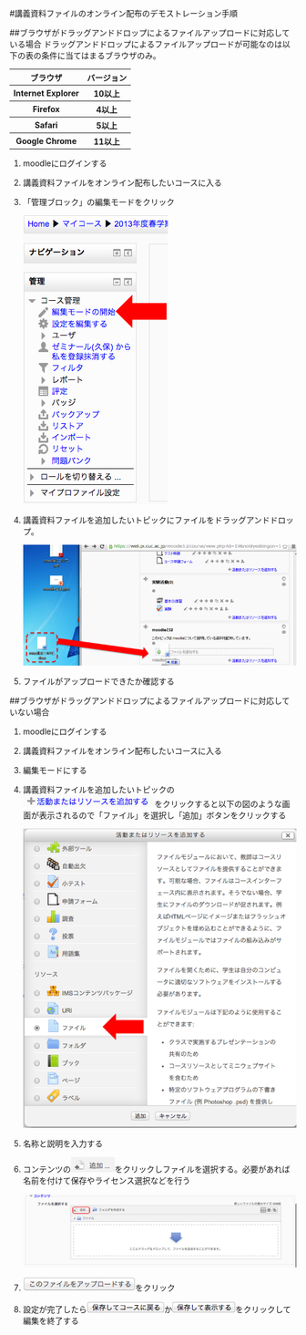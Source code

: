 #講義資料ファイルのオンライン配布のデモストレーション手順

##ブラウザがドラッグアンドドロップによるファイルアップロードに対応している場合
ドラッグアンドドロップによるファイルアップロードが可能なのは以下の表の条件に当てはまるブラウザのみ。
<table>
	<tr>
		<th>ブラウザ</th>
		<th>バージョン</th>
	</tr>
	<tr>
		<th>Internet Explorer</th>
		<th>10以上</th>
	</tr>
	<tr>
		<th>Firefox</th>
		<th>4以上</th>
	</tr>
	<tr>
		<th>Safari</th>
		<th>5以上</th>
	</tr>
	<tr>
		<th>Google Chrome</th>
		<th>11以上</th>
	</tr>
</table>

1. moodleにログインする
2. 講義資料ファイルをオンライン配布したいコースに入る
3. 「管理ブロック」の編集モードをクリック

	![編集モードに変更](https://github.com/uttigimu/moodleManualForTeacher/blob/master/images/changeEdhitMode.png?raw=true)
	
4. 講義資料ファイルを追加したいトピックにファイルをドラッグアンドドロップ。
	
	![ファイルをドラッグアンドドロップ](https://github.com/uttigimu/moodleManualForTeacher/blob/master/images/drugAndDropForFileUpload.png?raw=true)
	

5. ファイルがアップロードできたか確認する

##ブラウザがドラッグアンドドロップによるファイルアップロードに対応していない場合

1. moodleにログインする
2. 講義資料ファイルをオンライン配布したいコースに入る
3. 編集モードにする
4. 講義資料ファイルを追加したいトピックの![「活動またはリソースを追加する」](https://github.com/uttigimu/moodleManualForTeacher/blob/master/images/addActivityAndResours.png?raw=true)をクリックすると以下の図のような画面が表示されるので「ファイル」を選択し「追加」ボタンをクリックする
	
	![活動・リソース一覧](https://github.com/uttigimu/moodleManualForTeacher/blob/master/images/selectFileOfResorce.png?raw=true)
5. 名称と説明を入力する
6. コンテンツの![追加…](https://github.com/uttigimu/moodleManualForTeacher/blob/master/images/fileAdd.png?raw=true)をクリックしファイルを選択する。必要があれば名前を付けて保存やライセンス選択などを行う
	
	![活動・リソース一覧](https://github.com/uttigimu/moodleManualForTeacher/blob/master/images/uploadFile.png?raw=true)

7. ![「このファイルをアップロードする」](https://github.com/uttigimu/moodleManualForTeacher/blob/master/images/uploadAtThisFileButton.png?raw=true)をクリック
8. 設定が完了したら![保存してコースに戻る](https://github.com/uttigimu/moodleManualForTeacher/blob/master/images/saveAndRetuneCourse.png?raw=true)か![保存して表示する](https://github.com/uttigimu/moodleManualForTeacher/blob/master/images/saveAndView.png?raw=true)をクリックして編集を終了する

